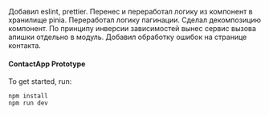 Добавил eslint, prettier.
Перенес и переработал логику из компонент в хранилище pinia.
Переработал логику пагинации.
Сделал декомпозицию компонент.
По принципу инверсии зависимостей вынес сервис вызова апишки отдельно в модуль.
Добавил обработку ошибок на странице контакта.

#### ContactApp Prototype

To get started, run:

```
npm install
npm run dev
```
